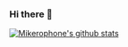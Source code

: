 ### Hi there 👋
[![Mikerophone's github stats](https://github-readme-stats.vercel.app/api?username=mah51)](https://github.com/anuraghazra/github-readme-stats)
<!--
**mah51/mah51** is a ✨ _special_ ✨ repository because its `README.md` (this file) appears on your GitHub profile.

Here are some ideas to get you started:

- 🔭 I’m currently working on ...
- 🌱 I’m currently learning ...
- 👯 I’m looking to collaborate on ...
- 🤔 I’m looking for help with ...
- 💬 Ask me about ...
- 📫 How to reach me: ...
- 😄 Pronouns: ...
- ⚡ Fun fact: ...
-->
